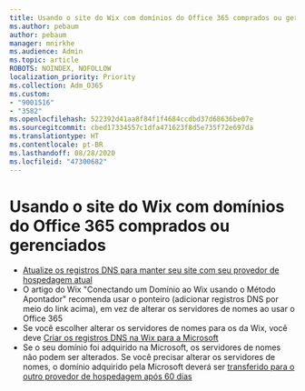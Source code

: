 ```yaml
---
title: Usando o site do Wix com domínios do Office 365 comprados ou gerenciados
ms.author: pebaum
author: pebaum
manager: mnirkhe
ms.audience: Admin
ms.topic: article
ROBOTS: NOINDEX, NOFOLLOW
localization_priority: Priority
ms.collection: Adm_O365
ms.custom:
- "9001516"
- "3582"
ms.openlocfilehash: 522392d41aa8f84f1f4684ccdbd37d68636be07e
ms.sourcegitcommit: cbed17334557c1dfa471623f8d5e735f72e697da
ms.translationtype: HT
ms.contentlocale: pt-BR
ms.lasthandoff: 08/28/2020
ms.locfileid: "47300682"
---
```

# <a name="using-wix-website-with-office-365-purchased-or-managed-domains"></a>Usando o site do Wix com domínios do Office 365 comprados ou gerenciados

- [Atualize os registros DNS para manter seu site com seu provedor de hospedagem atual](https://docs.microsoft.com/microsoft-365/admin/dns/update-dns-records-to-retain-current-hosting-provider)
- O artigo do Wix "Conectando um Domínio ao Wix usando o Método Apontador" recomenda usar o ponteiro (adicionar registros DNS por meio do link acima), em vez de alterar os servidores de nomes ao usar o Office 365
- Se você escolher alterar os servidores de nomes para os da Wix, você deve  [Criar os registros DNS na Wix para a Microsoft](https://docs.microsoft.com/microsoft-365/admin/dns/create-dns-records-at-wix?view=o365-worldwide)
- Se o seu domínio foi adquirido na Microsoft, os servidores de nomes não podem ser alterados. Se você precisar alterar os servidores de nomes, o domínio adquirido pela Microsoft deverá ser  [transferido para o outro provedor de hospedagem após 60 dias](https://docs.microsoft.com/microsoft-365/admin/get-help-with-domains/transfer-a-domain-from-microsoft-to-another-host)